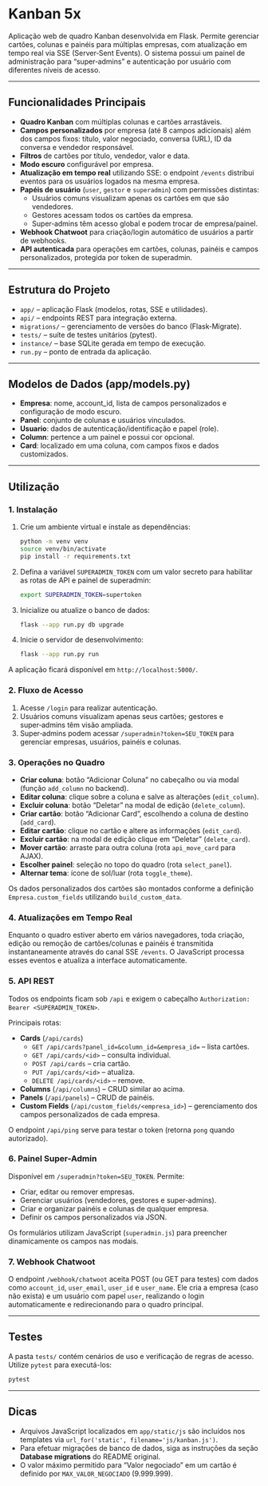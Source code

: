 # Kanban 5x

Aplicação web de quadro Kanban desenvolvida em Flask. Permite gerenciar cartões, colunas e painéis para múltiplas empresas, com atualização em tempo real via SSE (Server‑Sent Events). O sistema possui um painel de administração para “super‑admins” e autenticação por usuário com diferentes níveis de acesso.

---

## Funcionalidades Principais

- **Quadro Kanban** com múltiplas colunas e cartões arrastáveis.
- **Campos personalizados** por empresa (até 8 campos adicionais) além dos campos fixos: título, valor negociado, conversa (URL), ID da conversa e vendedor responsável.
- **Filtros** de cartões por título, vendedor, valor e data.
- **Modo escuro** configurável por empresa.
- **Atualização em tempo real** utilizando SSE: o endpoint `/events` distribui eventos para os usuários logados na mesma empresa.
- **Papéis de usuário** (`user`, `gestor` e `superadmin`) com permissões distintas:
  - Usuários comuns visualizam apenas os cartões em que são vendedores.
  - Gestores acessam todos os cartões da empresa.
  - Super‑admins têm acesso global e podem trocar de empresa/painel.
- **Webhook Chatwoot** para criação/login automático de usuários a partir de webhooks.
- **API autenticada** para operações em cartões, colunas, painéis e campos personalizados, protegida por token de superadmin.

---

## Estrutura do Projeto

- `app/` – aplicação Flask (modelos, rotas, SSE e utilidades).
- `api/` – endpoints REST para integração externa.
- `migrations/` – gerenciamento de versões do banco (Flask‑Migrate).
- `tests/` – suíte de testes unitários (pytest).
- `instance/` – base SQLite gerada em tempo de execução.
- `run.py` – ponto de entrada da aplicação.

---

## Modelos de Dados (app/models.py)

- **Empresa**: nome, account_id, lista de campos personalizados e configuração de modo escuro.
- **Panel**: conjunto de colunas e usuários vinculados.
- **Usuario**: dados de autenticação/identificação e papel (role).
- **Column**: pertence a um painel e possui cor opcional.
- **Card**: localizado em uma coluna, com campos fixos e dados customizados.

---

## Utilização

### 1. Instalação

1. Crie um ambiente virtual e instale as dependências:

   ```bash
   python -m venv venv
   source venv/bin/activate
   pip install -r requirements.txt
   ```

2. Defina a variável `SUPERADMIN_TOKEN` com um valor secreto para habilitar as rotas de API e painel de superadmin:

   ```bash
   export SUPERADMIN_TOKEN=supertoken
   ```

3. Inicialize ou atualize o banco de dados:

   ```bash
   flask --app run.py db upgrade
   ```

4. Inicie o servidor de desenvolvimento:

   ```bash
   flask --app run.py run
   ```

A aplicação ficará disponível em `http://localhost:5000/`.

### 2. Fluxo de Acesso

1. Acesse `/login` para realizar autenticação.
2. Usuários comuns visualizam apenas seus cartões; gestores e super‑admins têm visão ampliada.
3. Super‑admins podem acessar `/superadmin?token=SEU_TOKEN` para gerenciar empresas, usuários, painéis e colunas.

### 3. Operações no Quadro

- **Criar coluna**: botão “Adicionar Coluna” no cabeçalho ou via modal (função `add_column` no backend).
- **Editar coluna**: clique sobre a coluna e salve as alterações (`edit_column`).
- **Excluir coluna**: botão “Deletar” na modal de edição (`delete_column`).
- **Criar cartão**: botão “Adicionar Card”, escolhendo a coluna de destino (`add_card`).
- **Editar cartão**: clique no cartão e altere as informações (`edit_card`).
- **Excluir cartão**: na modal de edição clique em “Deletar” (`delete_card`).
- **Mover cartão**: arraste para outra coluna (rota `api_move_card` para AJAX).
- **Escolher painel**: seleção no topo do quadro (rota `select_panel`).
- **Alternar tema**: ícone de sol/luar (rota `toggle_theme`).

Os dados personalizados dos cartões são montados conforme a definição `Empresa.custom_fields` utilizando `build_custom_data`.

### 4. Atualizações em Tempo Real

Enquanto o quadro estiver aberto em vários navegadores, toda criação, edição ou remoção de cartões/colunas e painéis é transmitida instantaneamente através do canal SSE `/events`. O JavaScript processa esses eventos e atualiza a interface automaticamente.

### 5. API REST

Todos os endpoints ficam sob `/api` e exigem o cabeçalho `Authorization: Bearer <SUPERADMIN_TOKEN>`.

Principais rotas:

- **Cards** (`/api/cards`)
  - `GET /api/cards?panel_id=&column_id=&empresa_id=` – lista cartões.
  - `GET /api/cards/<id>` – consulta individual.
  - `POST /api/cards` – cria cartão.
  - `PUT /api/cards/<id>` – atualiza.
  - `DELETE /api/cards/<id>` – remove.
- **Columns** (`/api/columns`) – CRUD similar ao acima.
- **Panels** (`/api/panels`) – CRUD de painéis.
- **Custom Fields** (`/api/custom_fields/<empresa_id>`) – gerenciamento dos campos personalizados de cada empresa.

O endpoint `/api/ping` serve para testar o token (retorna `pong` quando autorizado).

### 6. Painel Super-Admin

Disponível em `/superadmin?token=SEU_TOKEN`. Permite:

- Criar, editar ou remover empresas.
- Gerenciar usuários (vendedores, gestores e super‑admins).
- Criar e organizar painéis e colunas de qualquer empresa.
- Definir os campos personalizados via JSON.

Os formulários utilizam JavaScript (`superadmin.js`) para preencher dinamicamente os campos nas modais.

### 7. Webhook Chatwoot

O endpoint `/webhook/chatwoot` aceita POST (ou GET para testes) com dados como `account_id`, `user_email`, `user_id` e `user_name`. Ele cria a empresa (caso não exista) e um usuário com papel `user`, realizando o login automaticamente e redirecionando para o quadro principal.

---

## Testes

A pasta `tests/` contém cenários de uso e verificação de regras de acesso. Utilize `pytest` para executá-los:

```bash
pytest
```

---

## Dicas

- Arquivos JavaScript localizados em `app/static/js` são incluídos nos templates via `url_for('static', filename='js/kanban.js')`.
- Para efetuar migrações de banco de dados, siga as instruções da seção **Database migrations** do README original.
- O valor máximo permitido para “Valor negociado” em um cartão é definido por `MAX_VALOR_NEGOCIADO` (9.999.999).